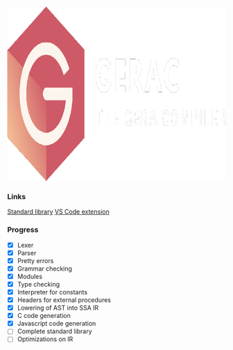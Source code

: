 <p align="center"><img src="./banner.png" height=400/></p>

### Links

[Standard library](https://github.com/typesafeschwalbe/gerastd)
[VS Code extension](https://github.com/typesafeschwalbe/vscode-gera)

### Progress

- [x] Lexer
- [x] Parser
- [x] Pretty errors
- [x] Grammar checking
- [x] Modules
- [x] Type checking
- [x] Interpreter for constants
- [x] Headers for external procedures
- [x] Lowering of AST into SSA IR
- [x] C code generation
- [x] Javascript code generation
- [ ] Complete standard library
- [ ] Optimizations on IR